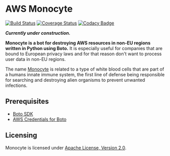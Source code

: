 # AWS Monocyte
[![Build Status](https://api.travis-ci.org/ImmobilienScout24/aws-monocyte.svg?branch=master)](https://travis-ci.org/ImmobilienScout24/aws-monocyte)
[![Coverage Status](https://coveralls.io/repos/ImmobilienScout24/aws-monocyte/badge.svg)](https://coveralls.io/r/ImmobilienScout24/aws-monocyte)
[![Codacy Badge](https://www.codacy.com/project/badge/ab632d7511e14a7ebfd47a797ced7b62)](https://www.codacy.com/public/jan_1691/aws-monocyte_2)

**_Currently under construction._**

**Monocyte is a bot for destroying AWS resources in non-EU regions written in Python using Boto.**
It is especially useful for companies that are bound to European privacy laws and for that reason don't want to process user data in non-EU regions.

The name [Monocyte](https://en.wikipedia.org/wiki/Monocyte) is related to a type of white blood cells that are part of a humans innate immune system, the first line of defense being responsible for searching and destroying alien organisms to prevent unwanted infections.

## Prerequisites
- [Boto SDK](http://docs.pythonboto.org/en/latest/getting_started.html)
- [AWS Credentials for Boto](http://docs.pythonboto.org/en/latest/boto_config_tut.html#credentials)

## Licensing 
Monocyte is licensed under [Apache License, Version 2.0](https://github.com/ImmobilienScout24/aws-monocyte/blob/master/LICENSE.txt).
